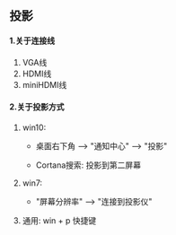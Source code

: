 ## 投影

#### 1.关于连接线

1. VGA线
2. HDMI线
3. miniHDMI线

#### 2.关于投影方式

1. win10:

   - 桌面右下角 --> "通知中心" --> "投影"

   - Cortana搜索: 投影到第二屏幕

2. win7:

   - "屏幕分辨率" -->  "连接到投影仪"

3. 通用: win + p 快捷键